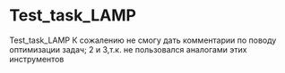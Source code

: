 # Test_task_LAMP
Test_task_LAMP
К сожалению не смогу дать комментарии по поводу оптимизации задач; 2 и 3,т.к. не пользовался аналогами этих инструментов  

